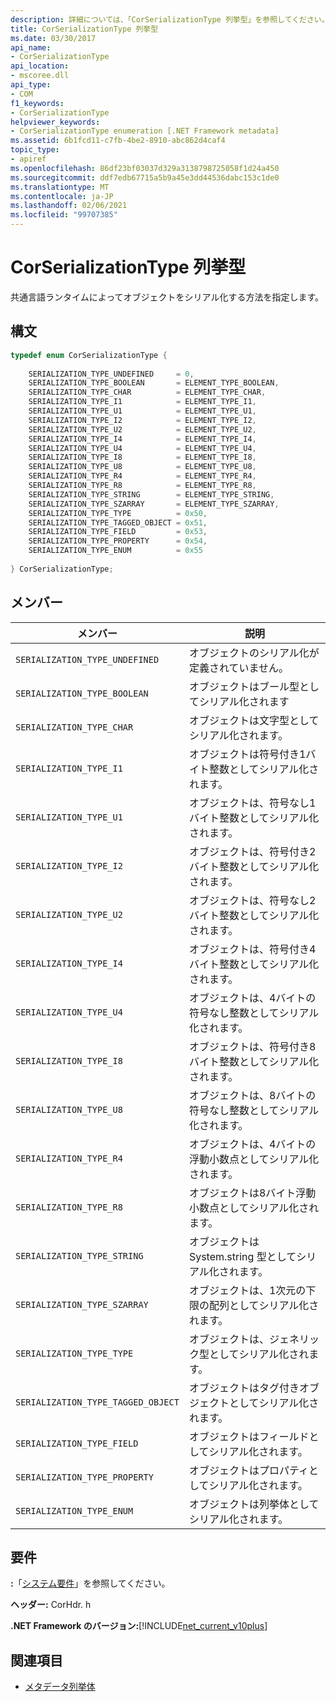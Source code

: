 ```yaml
---
description: 詳細については、「CorSerializationType 列挙型」を参照してください。
title: CorSerializationType 列挙型
ms.date: 03/30/2017
api_name:
- CorSerializationType
api_location:
- mscoree.dll
api_type:
- COM
f1_keywords:
- CorSerializationType
helpviewer_keywords:
- CorSerializationType enumeration [.NET Framework metadata]
ms.assetid: 6b1fcd11-c7fb-4be2-8910-abc862d4caf4
topic_type:
- apiref
ms.openlocfilehash: 86df23bf03037d329a3138798725058f1d24a450
ms.sourcegitcommit: ddf7edb67715a5b9a45e3dd44536dabc153c1de0
ms.translationtype: MT
ms.contentlocale: ja-JP
ms.lasthandoff: 02/06/2021
ms.locfileid: "99707385"
---
```

# <a name="corserializationtype-enumeration"></a>CorSerializationType 列挙型

共通言語ランタイムによってオブジェクトをシリアル化する方法を指定します。  
  
## <a name="syntax"></a>構文  
  
```cpp  
typedef enum CorSerializationType {  
  
    SERIALIZATION_TYPE_UNDEFINED     = 0,  
    SERIALIZATION_TYPE_BOOLEAN       = ELEMENT_TYPE_BOOLEAN,  
    SERIALIZATION_TYPE_CHAR          = ELEMENT_TYPE_CHAR,  
    SERIALIZATION_TYPE_I1            = ELEMENT_TYPE_I1,  
    SERIALIZATION_TYPE_U1            = ELEMENT_TYPE_U1,  
    SERIALIZATION_TYPE_I2            = ELEMENT_TYPE_I2,  
    SERIALIZATION_TYPE_U2            = ELEMENT_TYPE_U2,  
    SERIALIZATION_TYPE_I4            = ELEMENT_TYPE_I4,  
    SERIALIZATION_TYPE_U4            = ELEMENT_TYPE_U4,  
    SERIALIZATION_TYPE_I8            = ELEMENT_TYPE_I8,  
    SERIALIZATION_TYPE_U8            = ELEMENT_TYPE_U8,  
    SERIALIZATION_TYPE_R4            = ELEMENT_TYPE_R4,  
    SERIALIZATION_TYPE_R8            = ELEMENT_TYPE_R8,  
    SERIALIZATION_TYPE_STRING        = ELEMENT_TYPE_STRING,  
    SERIALIZATION_TYPE_SZARRAY       = ELEMENT_TYPE_SZARRAY,  
    SERIALIZATION_TYPE_TYPE          = 0x50,  
    SERIALIZATION_TYPE_TAGGED_OBJECT = 0x51,  
    SERIALIZATION_TYPE_FIELD         = 0x53,  
    SERIALIZATION_TYPE_PROPERTY      = 0x54,  
    SERIALIZATION_TYPE_ENUM          = 0x55  
  
} CorSerializationType;  
```  
  
## <a name="members"></a>メンバー  
  
|メンバー|説明|  
|------------|-----------------|  
|`SERIALIZATION_TYPE_UNDEFINED`|オブジェクトのシリアル化が定義されていません。|  
|`SERIALIZATION_TYPE_BOOLEAN`|オブジェクトはブール型としてシリアル化されます|  
|`SERIALIZATION_TYPE_CHAR`|オブジェクトは文字型としてシリアル化されます。|  
|`SERIALIZATION_TYPE_I1`|オブジェクトは符号付き1バイト整数としてシリアル化されます。|  
|`SERIALIZATION_TYPE_U1`|オブジェクトは、符号なし1バイト整数としてシリアル化されます。|  
|`SERIALIZATION_TYPE_I2`|オブジェクトは、符号付き2バイト整数としてシリアル化されます。|  
|`SERIALIZATION_TYPE_U2`|オブジェクトは、符号なし2バイト整数としてシリアル化されます。|  
|`SERIALIZATION_TYPE_I4`|オブジェクトは、符号付き4バイト整数としてシリアル化されます。|  
|`SERIALIZATION_TYPE_U4`|オブジェクトは、4バイトの符号なし整数としてシリアル化されます。|  
|`SERIALIZATION_TYPE_I8`|オブジェクトは、符号付き8バイト整数としてシリアル化されます。|  
|`SERIALIZATION_TYPE_U8`|オブジェクトは、8バイトの符号なし整数としてシリアル化されます。|  
|`SERIALIZATION_TYPE_R4`|オブジェクトは、4バイトの浮動小数点としてシリアル化されます。|  
|`SERIALIZATION_TYPE_R8`|オブジェクトは8バイト浮動小数点としてシリアル化されます。|  
|`SERIALIZATION_TYPE_STRING`|オブジェクトは System.string 型としてシリアル化されます。|  
|`SERIALIZATION_TYPE_SZARRAY`|オブジェクトは、1次元の下限の配列としてシリアル化されます。|  
|`SERIALIZATION_TYPE_TYPE`|オブジェクトは、ジェネリック型としてシリアル化されます。|  
|`SERIALIZATION_TYPE_TAGGED_OBJECT`|オブジェクトはタグ付きオブジェクトとしてシリアル化されます。|  
|`SERIALIZATION_TYPE_FIELD`|オブジェクトはフィールドとしてシリアル化されます。|  
|`SERIALIZATION_TYPE_PROPERTY`|オブジェクトはプロパティとしてシリアル化されます。|  
|`SERIALIZATION_TYPE_ENUM`|オブジェクトは列挙体としてシリアル化されます。|  
  
## <a name="requirements"></a>要件  

 **:**「[システム要件](../../get-started/system-requirements.md)」を参照してください。  
  
 **ヘッダー:** CorHdr. h  
  
 **.NET Framework のバージョン:**[!INCLUDE[net_current_v10plus](../../../../includes/net-current-v10plus-md.md)]  
  
## <a name="see-also"></a>関連項目

- [メタデータ列挙体](metadata-enumerations.md)
